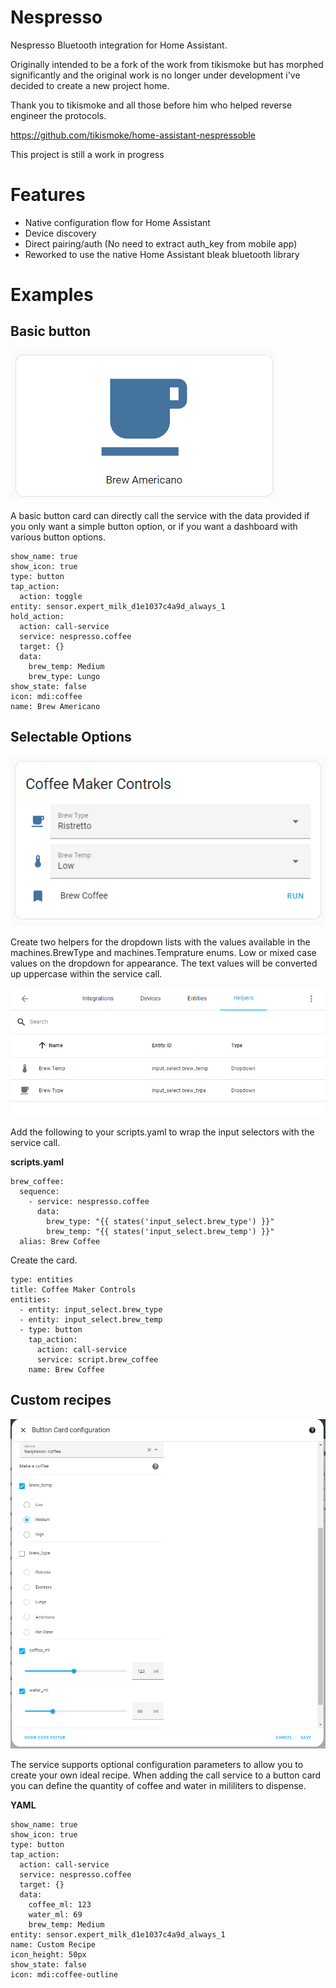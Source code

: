 # Nespresso

Nespresso Bluetooth integration for Home Assistant.

Originally intended to be a fork of the work from tikismoke but has morphed significantly and the original work is no longer under development i've decided to create a new project home.

Thank you to tikismoke and all those before him who helped reverse engineer the protocols.

https://github.com/tikismoke/home-assistant-nespressoble

This project is still a work in progress

# Features
* Native configuration flow for Home Assistant
* Device discovery
* Direct pairing/auth (No need to extract auth_key from mobile app)
* Reworked to use the native Home Assistant bleak bluetooth library

# Examples
## Basic button
![Basic Card](examples/Screenshot%202023-11-14%20233944.png)

A basic button card can directly call the service with the data provided if you only want a simple button option, or if you want a dashboard with various button options.

```
show_name: true
show_icon: true
type: button
tap_action:
  action: toggle
entity: sensor.expert_milk_d1e1037c4a9d_always_1
hold_action:
  action: call-service
  service: nespresso.coffee
  target: {}
  data:
    brew_temp: Medium
    brew_type: Lungo
show_state: false
icon: mdi:coffee
name: Brew Americano
```

## Selectable Options
![Example Card](examples/Screenshot%202023-11-14%20232456.png)

Create two helpers for the dropdown lists with the values available in the machines.BrewType and machines.Temprature enums. Low or mixed case values on the dropdown for appearance. The text values will be converted up uppercase within the service call.

![Helpers](examples/Screenshot%202023-11-14%20233208.png)

Add the following to your scripts.yaml to wrap the input selectors with the service call.

**scripts.yaml**
```
brew_coffee:
  sequence:
    - service: nespresso.coffee
      data:
        brew_type: "{{ states('input_select.brew_type') }}"
        brew_temp: "{{ states('input_select.brew_temp') }}"
  alias: Brew Coffee
```

Create the card.

```
type: entities
title: Coffee Maker Controls
entities:
  - entity: input_select.brew_type
  - entity: input_select.brew_temp
  - type: button
    tap_action:
      action: call-service
      service: script.brew_coffee
    name: Brew Coffee
```

## Custom recipes
![Custom Recipes](examples/Screenshot%202023-11-15%20142912.png)

The service supports optional configuration parameters to allow you to create your own ideal recipe. When adding the call service to a button card you can define the quantity of coffee and water in mililiters to dispense.

**YAML**
```
show_name: true
show_icon: true
type: button
tap_action:
  action: call-service
  service: nespresso.coffee
  target: {}
  data:
    coffee_ml: 123
    water_ml: 69
    brew_temp: Medium
entity: sensor.expert_milk_d1e1037c4a9d_always_1
name: Custom Recipe
icon_height: 50px
show_state: false
icon: mdi:coffee-outline
```